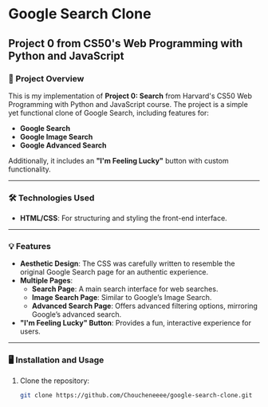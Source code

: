 # Google Search Clone

## Project 0 from CS50's Web Programming with Python and JavaScript

### 🌟 Project Overview
This is my implementation of **Project 0: Search** from Harvard's CS50 Web Programming with Python and JavaScript course. The project is a simple yet functional clone of Google Search, including features for:

- **Google Search**  
- **Google Image Search**  
- **Google Advanced Search**  

Additionally, it includes an **"I'm Feeling Lucky"** button with custom functionality.

---

### 🛠️ Technologies Used
- **HTML/CSS**: For structuring and styling the front-end interface.

---

### 💡 Features
- **Aesthetic Design**: The CSS was carefully written to resemble the original Google Search page for an authentic experience.
- **Multiple Pages**:
  - **Search Page**: A main search interface for web searches.
  - **Image Search Page**: Similar to Google’s Image Search.
  - **Advanced Search Page**: Offers advanced filtering options, mirroring Google’s advanced search.
- **"I'm Feeling Lucky" Button**: Provides a fun, interactive experience for users.

---

### 🖥️ Installation and Usage
1. Clone the repository:
   ```bash
   git clone https://github.com/Choucheneeee/google-search-clone.git
